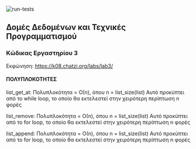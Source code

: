 ![run-tests](../../workflows/run-tests/badge.svg)

## Δομές Δεδομένων και Τεχνικές Προγραμματισμού

### Κώδικας Εργαστηρίου 3

Εκφώνηση: https://k08.chatzi.org/labs/lab3/ 


#### ΠΟΛΥΠΛΟΚΟΤΗΤΕΣ

list_get_at: Πολυπλοκότητα = Ο(n), όπου n = list_size(list)
    Αυτό προκύπτει από το while loop, το οποίο θα εκτελεστεί στην 
    χειρότερη περίπτωση n φορές

list_remove: Πολυπλοκότητα = Ο(n), όπου n = list_size(list)
    Αυτό προκύπτει από το for loop, το οποίο θα εκτελεστεί στην 
    χειρότερη περίπτωση n φορές

list_append: Πολυπλοκότητα = Ο(n), όπου n = list_size(list)
    Αυτό προκύπτει από το for loop, το οποίο θα εκτελεστεί στην 
    χειρότερη περίπτωση n φορές
